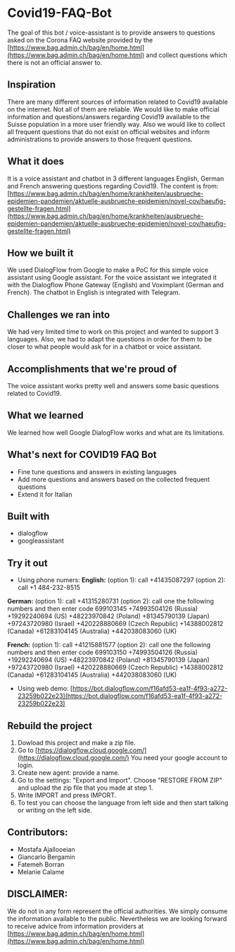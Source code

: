 # Covid19-FAQ-Bot

The goal of this bot / voice-assistant is to provide answers to questions asked on the Corona FAQ website provided by the [https://www.bag.admin.ch/bag/en/home.html](https://www.bag.admin.ch/bag/en/home.html) and collect questions which there is not an official answer to.

## Inspiration
There are many different sources of information related to Covid19 available on the internet. Not all of them are reliable. We would like to make official information and questions/answers regarding Covid19 available to the Suisse population in a more user friendly way. Also we would like to collect all frequent questions that do not exist on official websites and inform administrations to provide answers to those frequent questions.

## What it does
It is a voice assistant and chatbot in 3 different languages English, German and French answering questions regarding Covid19. The content is from: [https://www.bag.admin.ch/bag/en/home/krankheiten/ausbrueche-epidemien-pandemien/aktuelle-ausbrueche-epidemien/novel-cov/haeufig-gestellte-fragen.html](https://www.bag.admin.ch/bag/en/home/krankheiten/ausbrueche-epidemien-pandemien/aktuelle-ausbrueche-epidemien/novel-cov/haeufig-gestellte-fragen.html)

## How we built it
We used DialogFlow from Google to make a PoC for this simple voice assistant using Google assistant. For the voice assistant we integrated it with the Dialogflow Phone Gateway (English) and Voximplant (German and French). The chatbot in English is integrated with Telegram.

## Challenges we ran into
We had very limited time to work on this project and wanted to support 3 languages. Also, we had to adapt the questions in order for them to be closer to what people would ask for in a chatbot or voice assistant.

## Accomplishments that we're proud of
The voice assistant works pretty well and answers some basic questions related to Covid19.

## What we learned
We learned how well Google DialogFlow works and what are its limitations.

## What's next for COVID19 FAQ Bot
- Fine tune questions and answers in existing languages
- Add more questions and answers based on the collected frequent questions
- Extend it for Italian

## Built with
- dialogflow
- googleassistant

## Try it out
- Using phone numers:
**English:**
(option 1): call +41435087297
(option 2): call +1 484-232-8515

**German:**
(option 1): call +41315280731
(option 2): call one the following numbers and then enter code 699103145
    +74993504126 (Russia)
    +19292240694 (US)
    +48223970842 (Poland)
    +81345790139 (Japan)
    +97243720980 (Israel)
    +420228880669 (Czech Republic)
    +14388002812 (Canada)
    +61283104145 (Australia)
    +442038083060 (UK)

**French:**
(option 1): call +41215881577
(option 2): call one the following numbers and then enter code 699103150
    +74993504126 (Russia)
    +19292240694 (US)
    +48223970842 (Poland)
    +81345790139 (Japan)
    +97243720980 (Israel)
    +420228880669 (Czech Republic)
    +14388002812 (Canada)
    +61283104145 (Australia)
    +442038083060 (UK)
    
- Using web demo: [https://bot.dialogflow.com/f16afd53-ea1f-4f93-a272-23259b022e23](https://bot.dialogflow.com/f16afd53-ea1f-4f93-a272-23259b022e23)

## Rebuild the project
1. Dowload this project and make a zip file.
2. Go to [https://dialogflow.cloud.google.com/](https://dialogflow.cloud.google.com/) You need your google account to login.
3. Create new agent: provide a name.
4. Go to the settings: "Export and Import". Choose "RESTORE FROM ZIP" and upload the zip file that you made at step 1.
5. Write IMPORT and press IMPORT.
6. To test you can choose the language from left side and then start talking or writing on the left side.

## Contributors:
- Mostafa Ajallooeian
- Giancarlo Bergamin
- Fatemeh Borran
- Melanie Calame

## DISCLAIMER: 
We do not in any form represent the official authorities. We simply consume the information available to the public. Nevertheless we are looking forward to receive advice from information providers at [https://www.bag.admin.ch/bag/en/home.html](https://www.bag.admin.ch/bag/en/home.html)
